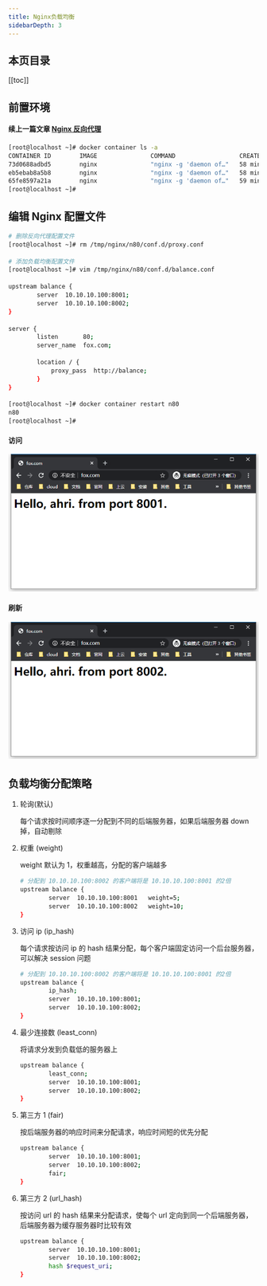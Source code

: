 ```yaml
---
title: Nginx负载均衡
sidebarDepth: 3
---
```


## 本页目录

[[toc]]

## 前置环境

#### 续上一篇文章 [Nginx 反向代理](https://docs.ahriknow.com/nginx/Nginx%E5%8F%8D%E5%90%91%E4%BB%A3%E7%90%86.html)

```sh
[root@localhost ~]# docker container ls -a
CONTAINER ID        IMAGE               COMMAND                  CREATED             STATUS              PORTS                  NAMES
73d0688adbd5        nginx               "nginx -g 'daemon of…"   58 minutes ago      Up 58 minutes       0.0.0.0:8002->80/tcp   n8002
eb5ebab8a5b8        nginx               "nginx -g 'daemon of…"   58 minutes ago      Up 58 minutes       0.0.0.0:8001->80/tcp   n8001
65fe8597a21a        nginx               "nginx -g 'daemon of…"   59 minutes ago      Up 34 minutes       0.0.0.0:80->80/tcp     n80
[root@localhost ~]#
```

## 编辑 Nginx 配置文件

```sh
# 删除反向代理配置文件
[root@localhost ~]# rm /tmp/nginx/n80/conf.d/proxy.conf

# 添加负载均衡配置文件
[root@localhost ~]# vim /tmp/nginx/n80/conf.d/balance.conf

upstream balance {
        server  10.10.10.100:8001;
        server  10.10.10.100:8002;
}

server {
        listen       80;
        server_name  fox.com;

        location / {
            proxy_pass  http://balance;
        }
}

[root@localhost ~]# docker container restart n80
n80
[root@localhost ~]#
```

#### 访问

![balance1.png](./static/balance1.png)

#### 刷新

![balance2.png](./static/balance2.png)

## 负载均衡分配策略

1.  轮询(默认)


    每个请求按时间顺序逐一分配到不同的后端服务器，如果后端服务器 down 掉，自动剔除

2.  权重 (weight)


    weight 默认为 1，权重越高，分配的客户端越多

    ```sh
    # 分配到 10.10.10.100:8002 的客户端将是 10.10.10.100:8001 的2倍
    upstream balance {
            server  10.10.10.100:8001   weight=5;
            server  10.10.10.100:8002   weight=10;
    }
    ```

3.  访问 ip (ip_hash)


    每个请求按访问 ip 的 hash 结果分配，每个客户端固定访问一个后台服务器，可以解决 session 问题

    ```sh
    # 分配到 10.10.10.100:8002 的客户端将是 10.10.10.100:8001 的2倍
    upstream balance {
            ip_hash;
            server  10.10.10.100:8001;
            server  10.10.10.100:8002;
    }
    ```

4.  最少连接数 (least_conn)


    将请求分发到负载低的服务器上

    ```sh
    upstream balance {
            least_conn;
            server  10.10.10.100:8001;
            server  10.10.10.100:8002;
    }
    ```

5.  第三方 1 (fair)


    按后端服务器的响应时间来分配请求，响应时间短的优先分配

    ```sh
    upstream balance {
            server  10.10.10.100:8001;
            server  10.10.10.100:8002;
            fair;
    }
    ```

6.  第三方 2 (url_hash)


    按访问 url 的 hash 结果来分配请求，使每个 url 定向到同一个后端服务器，后端服务器为缓存服务器时比较有效

    ```sh
    upstream balance {
            server  10.10.10.100:8001;
            server  10.10.10.100:8002;
            hash $request_uri;
    }
    ```

<Valine />
